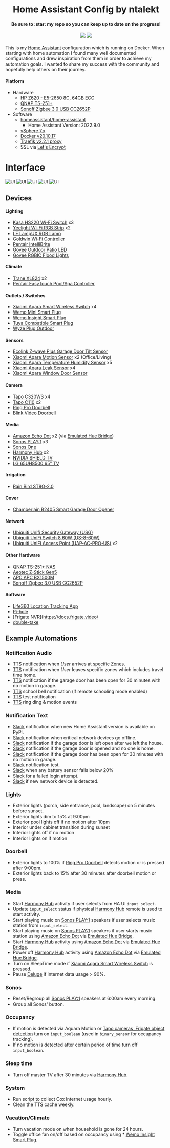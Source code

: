 <h1 align="center">
  Home Assistant Config by ntalekt
</h1>
<h4 align="center">Be sure to :star: my repo so you can keep up to date on the progress!</h4>
<div align="center">
  <h4>
    <a href="https://github.com/ntalekt/homeassistant/stargazers"><img src="https://img.shields.io/github/stars/ntalekt/homeassistant.svg"/></a>
    <a href="https://github.com/ntalekt/homeassistant/commits/master"><img src="https://img.shields.io/github/last-commit/ntalekt/homeassistant.svg"/></a>
  </h4>
</div>
This is my <a href="https://home-assistant.io">Home Assistant</a> configuration which is running on Docker. When starting with home automation I found many well documented configurations and drew inspiration from them in order to achieve my automation goals. I wanted to share my success with the community and hopefully help others on their journey.

#### Platform
* Hardware
  * [HP Z620 - E5-2650 8C, 64GB ECC](https://www.ebay.com/sch/i.html?_from=R40&_trksid=p2334524.m570.l1313&_nkw=z620+e5-2650+64gb&_sacat=0&LH_TitleDesc=0&_odkw=z620+e5-2650&_osacat=0&LH_PrefLoc=2)
  * [QNAP TS-251+](https://www.qnap.com/en-us/product/ts-251+)
  * [Sonoff Zigbee 3.0 USB CC2652P](https://smile.amazon.com/dp/B09KXTCMSC?psc=1&ref=ppx_yo2ov_dt_b_product_details)
* Software
  * [homeassistant/home-assistant](https://hub.docker.com/r/homeassistant/home-assistant)
    * Home Assistant Version: 2022.9.0
  * [vSphere 7.x](https://docs.vmware.com/en/VMware-vSphere/7.0/rn/vsphere-esxi-vcenter-server-70-release-notes.html)
  * [Docker v20.10.17](https://github.com/docker/docker-ce/releases)
  * [Traefik v2.2.1 proxy](https://www.smarthomebeginner.com/traefik-2-docker-tutorial/)
  * SSL via [Let's Encrypt](https://letsencrypt.org/)
  
# Interface
![UI](images/home-lovelace.jpg)
![UI](images/climate.jpg)
![UI](images/system-network.jpg)
![UI](images/sensors.jpg)
![UI](images/automation.jpg)

## Devices

#### Lighting
* [Kasa HS220 Wi-Fi Switch](https://www.amazon.com/dp/B079775ZZQ) x3
* [Yeelight Wi-Fi RGB Strip](https://smile.amazon.com/gp/product/B01LRT0B56/ref=smi_www_rco2_go_smi_4368549507?_encoding=UTF8&camp=1789&creative=9325&creativeASIN=B01LRT0B56&ie=UTF8&linkCode=as2&linkId=34a9570cd0c747f448092913ac2dae60&tag=ntalekt0c-20) x2
* [LE LampUX RGB Lamp](https://smile.amazon.com/gp/product/B07Q8SMG8R/ref=ppx_yo_dt_b_asin_title_o05_s00?ie=UTF8&psc=1)
* [Goldwin Wi-Fi Controller](https://smile.amazon.com/gp/product/B07JB5N3Y7/ref=ppx_yo_dt_b_asin_title_o07_s00?ie=UTF8&psc=1)
* [Pentair IntelliBrite](https://www.pentair.com/en-us/products/residential/pool-spa-equipment/pool-lighting/intellibrite_5g_underwatercolor-changingledpoolandspalights.html)
* [Govee Outdoor Patio LED](https://www.amazon.com/gp/product/B094JGKBTR/ref=ppx_yo_dt_b_search_asin_title?ie=UTF8&psc=1)
* [Govee RGBIC Flood Lights](https://www.amazon.com/gp/product/B09MDJV5X5/ref=ppx_yo_dt_b_search_asin_title?ie=UTF8&psc=1)

#### Climate
* [Trane XL824](https://smile.amazon.com/Trane-Programmable-Comfort-Control-Thermostat/dp/B085W87WY3/ref=sr_1_1?dchild=1&keywords=xl824&qid=1595374599&s=hi&sr=1-1) x2
* [Pentair EasyTouch Pool/Spa Controller](https://www.pentair.com/en-us/products/residential/pool-spa-equipment/pool-automation/easytouch_controlsystems.html)

#### Outlets / Switches
* [Xiaomi Aqara Smart Wireless Switch](https://www.aqara.com/us/wireless_mini_switch.html) x4
* [Wemo Mini Smart Plug](https://www.amazon.com/gp/product/B01NBI0A6R/ref=as_li_tl?ie=UTF8&camp=1789&creative=9325&creativeASIN=B01NBI0A6R&linkCode=as2&tag=ntalekt0c-20&linkId=b8975bef5cfef090873209417be305fa)
* [Wemo Insight Smart Plug](https://www.amazon.com/gp/product/B01DBXNYCS/ref=as_li_tl?ie=UTF8&camp=1789&creative=9325&creativeASIN=B01DBXNYCS&linkCode=as2&tag=ntalekt0c-20&linkId=934f0720129cf096876ab8b14a26bbbb)
* [Tuya Compatible Smart Plug](https://smile.amazon.com/dp/B07FVST9YN/?coliid=I2R80H7TIDHPO5&colid=3LNUCWJAWZGG4&psc=1&ref_=lv_ov_lig_dp_it)
* [Wyze Plug Outdoor](https://smile.amazon.com/WYZE-Outdoor-Plug-Monitoring-Compatible/dp/B08NXY7WWX/ref=sr_1_2?crid=1G9EML5CAT98A&keywords=wyze+outdoor+switch&qid=1651869807&sprefix=wyze+outdoor+switch%2Caps%2C129&sr=8-2)

#### Sensors
* [Ecolink Z-wave Plus Garage Door Tilt Sensor](https://www.amazon.com/gp/product/B01MRZB0NT/ref=as_li_tl?ie=UTF8&camp=1789&creative=9325&creativeASIN=B01MRZB0NT&linkCode=as2&tag=ntalekt0c-20&linkId=ba6f517d4382e6a23be0479e15d3ce2f)
* [Xiaomi Aqara Motion Sensor](https://www.aqara.com/us/motion_sensor.html) x2 (Office/Living)
* [Xiaomi Aqara Temperature Humidity Sensor](https://www.aqara.com/us/temperature_humidity_sensor.html) x5
* [Xiaomi Aqara Leak Sensor](https://www.aqara.com/us/water_leak_sensor.html) x4
* [Xiaomi Aqara Window Door Sensor](https://www.aqara.com/us/door_and_window_sensor.html)

#### Camera
* [Tapo C320WS](https://www.amazon.com/gp/product/B09ZZJB6VX/ref=ppx_yo_dt_b_search_asin_title?ie=UTF8&psc=1) x4
* [Tapo C110](https://smile.amazon.com/dp/B09YL5G1Y8?psc=1&ref=ppx_yo2ov_dt_b_product_details) x2
* [Ring Pro Doorbell](https://www.amazon.com/gp/product/B01DM6BDA4/ref=as_li_tl?ie=UTF8&camp=1789&creative=9325&creativeASIN=B01DM6BDA4&linkCode=as2&tag=ntalekt0c-20&linkId=5faec88af320aeb157fbb45fa954efc3)
* [Blink Video Doorbell](https://smile.amazon.com/Blink-Video-Doorbell/dp/B08SG2MS3V/ref=sr_1_1?crid=GR1VH5AFVWQI&keywords=blink+doorbell&qid=1660343748&sprefix=blink+doorbel%2Caps%2C313&sr=8-1)

#### Media
* [Amazon Echo Dot](https://www.amazon.com/gp/product/B01DFKC2SO/ref=as_li_tl?ie=UTF8&camp=1789&creative=9325&creativeASIN=B01DFKC2SO&linkCode=as2&tag=ntalekt0c-20&linkId=bb902528d5689ae4e1163dd31b7c646d) x2 (via [Emulated Hue Bridge](https://home-assistant.io/components/emulated_hue/))
* [Sonos PLAY:1](https://www.amazon.com/gp/product/B00EWCUK1Q/ref=as_li_tl?ie=UTF8&camp=1789&creative=9325&creativeASIN=B00EWCUK1Q&linkCode=as2&tag=ntalekt0c-20&linkId=b90ba9470832833ea363027daabf948a) x3
* [Sonos One](https://www.amazon.com/gp/product/B074XLMYY5/ref=as_li_tl?ie=UTF8&camp=1789&creative=9325&creativeASIN=B074XLMYY5&linkCode=as2&tag=ntalekt0c-20&linkId=7be4e37d04615af0d61054e6d5378aa7)
* [Harmony Hub](https://www.amazon.com/gp/product/B00BQ5RYI4/ref=as_li_tl?ie=UTF8&camp=1789&creative=9325&creativeASIN=B00BQ5RYI4&linkCode=as2&tag=ntalekt0c-20&linkId=ef1edfe63776ff2e3b5b4e7fdf8e3488) x2
* [NVIDIA SHIELD TV](https://www.amazon.com/gp/product/B01N1NT9Y6/ref=as_li_tl?ie=UTF8&camp=1789&creative=9325&creativeASIN=B01N1NT9Y6&linkCode=as2&tag=ntalekt0c-20&linkId=d90fc7313c3e4e91d21098784afceef1)
* [LG 65UH8500 65" TV](https://www.amazon.com/gp/product/B01N4TQ7O4/ref=as_li_tl?ie=UTF8&camp=1789&creative=9325&creativeASIN=B01N4TQ7O4&linkCode=as2&tag=ntalekt0c-20&linkId=8f7ccb7cacee84993798af9970cd6bb8)

#### Irrigation
* [Rain Bird ST8O-2.0](https://www.rainbird.com/products/st8-20-wifi-smart-irrigation-timers)

#### Cover
* [Chamberlain B2405 Smart Garage Door Opener](https://smile.amazon.com/Chamberlain-B2405-Smartphone-Controlled-Ultra-Wireless/dp/B09B2SDWNX/ref=sr_1_1_sspa?crid=2F0C017IF3PGK&keywords=chamberlain+garage+door+opener&qid=1660066544&sprefix=cham%2Caps%2C360&sr=8-1-spons&psc=1&spLa=ZW5jcnlwdGVkUXVhbGlmaWVyPUEyRFJLUVFYTFFZNk5PJmVuY3J5cHRlZElkPUEwNDE0MDc1MVFPRTg3WTNHVjM1MSZlbmNyeXB0ZWRBZElkPUEwMzcyMzU0M0dFWllNSE84Uk1QMiZ3aWRnZXROYW1lPXNwX2F0ZiZhY3Rpb249Y2xpY2tSZWRpcmVjdCZkb05vdExvZ0NsaWNrPXRydWU=)

#### Network
* [Ubiquiti Unifi Security Gateway (USG)](https://smile.amazon.com/Ubiquiti-Unifi-Security-Gateway-USG/dp/B00LV8YZLK/ref=sr_1_1?s=electronics&ie=UTF8&qid=1551113819&sr=1-1)
* [Ubiquiti UniFi Switch 8 60W (US-8-60W)](https://smile.amazon.com/Ubiquiti-UniFi-Switch-60W-US-8-60W/dp/B01MU3WUX1/ref=sr_1_1?s=electronics&ie=UTF8&qid=1551113861&sr=1-1)
* [Ubiquiti UniFi Access Point (UAP-AC-PRO-US)](https://smile.amazon.com/Ubiquiti-Networks-802-11ac-Dual-Radio-UAP-AC-PRO-US/dp/B015PRO512/ref=pd_bxgy_147_3/147-7827003-3388156?_encoding=UTF8&pd_rd_i=B015PRO512&pd_rd_r=78e61fca-391e-11e9-8361-31a05a5f3960&pd_rd_w=EtNic&pd_rd_wg=9CHgg&pf_rd_p=6725dbd6-9917-451d-beba-16af7874e407&pf_rd_r=PWC60BR9T4G7454SPZJM&psc=1&refRID=PWC60BR9T4G7454SPZJM) x2

#### Other Hardware
* [QNAP TS-251+ NAS](https://www.amazon.com/gp/product/B015VNLEOQ/ref=as_li_tl?ie=UTF8&camp=1789&creative=9325&creativeASIN=B015VNLEOQ&linkCode=as2&tag=ntalekt0c-20&linkId=1419a45442b188e9223b9afd7da40d5c)
* [Aeotec Z-Stick Gen5](https://www.amazon.com/gp/product/B00X0AWA6E/ref=as_li_tl?ie=UTF8&camp=1789&creative=9325&creativeASIN=B00X0AWA6E&linkCode=as2&tag=ntalekt0c-20&linkId=04f4c7bf8438a9dee6e4e2ad273405d0)
* [APC APC BX1500M](https://www.amazon.com/APC-Battery-Protector-BackUPS-BX1500M/dp/B06VY6FXMM)
* [Sonoff Zigbee 3.0 USB CC2652P](https://smile.amazon.com/dp/B09KXTCMSC?psc=1&ref=ppx_yo2ov_dt_b_product_details)

#### Software
* [Life360 Location Tracking App](https://www.life360.com/)
* [Pi-hole](https://pi-hole.net/)
* [Frigate NVR](https://docs.frigate.video/
* [double-take](https://github.com/jakowenko/double-take)

## Example Automations
### Notification Audio
* [TTS](https://home-assistant.io/components/tts.google/) notification when _User_ arrives at specific [Zones](https://home-assistant.io/components/zone/).
* [TTS](https://home-assistant.io/components/tts.google/) notification when _User_ leaves specific zones which includes travel time home.
* [TTS](https://home-assistant.io/components/tts.google/) notification if the garage door has been open for 30 minutes with no motion in garage.
* [TTS](https://home-assistant.io/components/tts.google/) school bell notification (if remote schooling mode enabled)
* [TTS](https://home-assistant.io/components/tts.google/) test notification
* [TTS](https://home-assistant.io/components/tts.google/) ring ding & motion events

### Notification Text
* [Slack](https://www.home-assistant.io/integrations/slack) notification when new Home Assistant version is available on PyPI.
* [Slack](https://www.home-assistant.io/integrations/slack) notification when critical network devices go offline.
* [Slack](https://www.home-assistant.io/integrations/slack) notification if the garage door is left open after we left the house.
* [Slack](https://www.home-assistant.io/integrations/slack) notification if the garage door is opened and no one is home.
* [Slack](https://www.home-assistant.io/integrations/slack) notification if the garage door has been open for 30 minutes with no motion in garage.
* [Slack](https://www.home-assistant.io/integrations/slack) notification test.
* [Slack](https://www.home-assistant.io/integrations/slack) when any battery sensor falls below 20%
* [Slack](https://www.home-assistant.io/integrations/slack) for a failed login attempt.
* [Slack](https://www.home-assistant.io/integrations/slack) if new network device is detected.

### Lights
* Exterior lights (porch, side entrance, pool, landscape) on 5 minutes before sunset.
* Exterior lights dim to 15% at 9:00pm
* Exterior pool lights off if no motion after 10pm
* Interior under cabinet transition during sunset
* Interior lights off if no motion
* Interior lights on if motion

### Doorbell
* Exterior lights to 100% if [Ring Pro Doorbell](https://www.amazon.com/gp/product/B01DM6BDA4/ref=as_li_tl?ie=UTF8&camp=1789&creative=9325&creativeASIN=B01DM6BDA4&linkCode=as2&tag=ntalekt0c-20&linkId=5faec88af320aeb157fbb45fa954efc3) detects motion or is pressed after 9:00pm.
* Exterior lights back to 15% after 30 minutes after doorbell motion or press.

### Media
* Start [Harmony Hub](https://www.amazon.com/gp/product/B00BQ5RYI4/ref=as_li_tl?ie=UTF8&camp=1789&creative=9325&creativeASIN=B00BQ5RYI4&linkCode=as2&tag=ntalekt0c-20&linkId=ef1edfe63776ff2e3b5b4e7fdf8e3488) activity if user selects from HA UI `input_select`.
* Update `input_select` status if physical [Harmony Hub](https://www.amazon.com/gp/product/B00BQ5RYI4/ref=as_li_tl?ie=UTF8&camp=1789&creative=9325&creativeASIN=B00BQ5RYI4&linkCode=as2&tag=ntalekt0c-20&linkId=ef1edfe63776ff2e3b5b4e7fdf8e3488) remote is used to start activity.
* Start playing music on [Sonos PLAY:1](https://www.amazon.com/gp/product/B00EWCUK1Q/ref=as_li_tl?ie=UTF8&camp=1789&creative=9325&creativeASIN=B00EWCUK1Q&linkCode=as2&tag=ntalekt0c-20&linkId=b90ba9470832833ea363027daabf948a) speakers if user selects music station from `input_select`.
* Start playing music on [Sonos PLAY:1](https://www.amazon.com/gp/product/B00EWCUK1Q/ref=as_li_tl?ie=UTF8&camp=1789&creative=9325&creativeASIN=B00EWCUK1Q&linkCode=as2&tag=ntalekt0c-20&linkId=b90ba9470832833ea363027daabf948a) speakers if user starts music station using [Amazon Echo Dot](https://www.amazon.com/gp/product/B01DFKC2SO/ref=as_li_tl?ie=UTF8&camp=1789&creative=9325&creativeASIN=B01DFKC2SO&linkCode=as2&tag=ntalekt0c-20&linkId=bb902528d5689ae4e1163dd31b7c646d) via [Emulated Hue Bridge](https://home-assistant.io/components/emulated_hue/).
* Start [Harmony Hub](https://www.amazon.com/gp/product/B00BQ5RYI4/ref=as_li_tl?ie=UTF8&camp=1789&creative=9325&creativeASIN=B00BQ5RYI4&linkCode=as2&tag=ntalekt0c-20&linkId=ef1edfe63776ff2e3b5b4e7fdf8e3488) activity using [Amazon Echo Dot](https://www.amazon.com/gp/product/B01DFKC2SO/ref=as_li_tl?ie=UTF8&camp=1789&creative=9325&creativeASIN=B01DFKC2SO&linkCode=as2&tag=ntalekt0c-20&linkId=bb902528d5689ae4e1163dd31b7c646d) via [Emulated Hue Bridge](https://home-assistant.io/components/emulated_hue/).
* Power off [Harmony Hub](https://www.amazon.com/gp/product/B00BQ5RYI4/ref=as_li_tl?ie=UTF8&camp=1789&creative=9325&creativeASIN=B00BQ5RYI4&linkCode=as2&tag=ntalekt0c-20&linkId=ef1edfe63776ff2e3b5b4e7fdf8e3488) activity using [Amazon Echo Dot](https://www.amazon.com/gp/product/B01DFKC2SO/ref=as_li_tl?ie=UTF8&camp=1789&creative=9325&creativeASIN=B01DFKC2SO&linkCode=as2&tag=ntalekt0c-20&linkId=bb902528d5689ae4e1163dd31b7c646d) via [Emulated Hue Bridge](https://home-assistant.io/components/emulated_hue/).
* Turn on SleepTime mode if [Xiaomi Aqara Smart Wireless Switch](https://www.gearbest.com/access-control/pp_626695.html) is pressed.
* Pause [Deluge](https://home-assistant.io/components/switch.deluge/) if internet data usage > 90%.

### Sonos
* Reset/Regroup all [Sonos PLAY:1](https://www.amazon.com/gp/product/B00EWCUK1Q/ref=as_li_tl?ie=UTF8&camp=1789&creative=9325&creativeASIN=B00EWCUK1Q&linkCode=as2&tag=ntalekt0c-20&linkId=b90ba9470832833ea363027daabf948a) speakers at 6:00am every morning.
* Group all Sonos' button.

### Occupancy
* If motion is detected via Aquara Motion or [Tapo cameras, Frigate object detection](https://www.amazon.com/gp/product/B077DPWQCV/ref=as_li_tl?ie=UTF8&camp=1789&creative=9325&creativeASIN=B077DPWQCV&linkCode=as2&tag=ntalekt0c-20&linkId=ac62ed590e7bb7ab3e4aca12348c1db1) turn on `input_boolean` (used in `binary_sensor` for occupancy tracking).
* If no motion is detected after certain period of time turn off `input_boolean`.

### Sleep time
* Turn off master TV after 30 minutes via [Harmony Hub](https://www.amazon.com/gp/product/B00BQ5RYI4/ref=as_li_tl?ie=UTF8&camp=1789&creative=9325&creativeASIN=B00BQ5RYI4&linkCode=as2&tag=ntalekt0c-20&linkId=ef1edfe63776ff2e3b5b4e7fdf8e3488).

### System
* Run script to collect Cox Internet usage hourly.
* Clean the TTS cache weekly.

### Vacation/Climate
* Turn vacation mode on when household is gone for 24 hours.
* Toggle office fan on/off based on occupancy using * [Wemo Insight Smart Plug](https://www.amazon.com/gp/product/B01DBXNYCS/ref=as_li_tl?ie=UTF8&camp=1789&creative=9325&creativeASIN=B01DBXNYCS&linkCode=as2&tag=ntalekt0c-20&linkId=934f0720129cf096876ab8b14a26bbbb).
